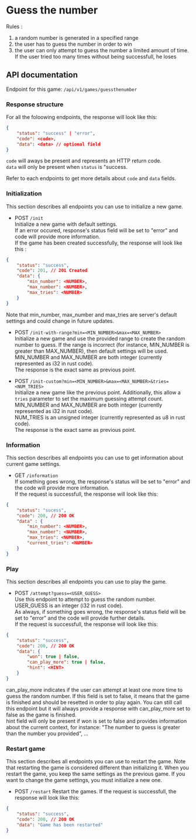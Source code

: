 # Guess the number

Rules :
1. a random number is generated in a specified range
2. the user has to guess the number in order to win
3. the user can only attempt to guess the number a limited amount of time. If the user tried too many times without being successfull, he loses

## API documentation

Endpoint for this game: `/api/v1/games/guessthenumber`

### Response structure

For all the foloowing endpoints, the response will look like this:
```json
{
    "status": "success" | "error",
    "code": <code>,
    "data": <data> // optional field
}
```

`code` will aways be present and represents an HTTP return code.  
`data` will only be present when `status` is "success.  

Refer to each endpoints to get more details about `code` and `data` fields.

### Initialization
This section describes all endpoints you can use to initialize a new game.

- POST `/init`  
Initialize a new game with default settings.  
If an error occured, response's status field will be set to "error" and code will provide more information.  
If the game has been created successfully, the response will look like this :  
```json
{
    "status": "success",
    "code": 201, // 201 Created
    "data": {
        "min_number": <NUMBER>,
        "max_number": <NUMBER>,
        "max_tries": <NUMBER>
    }
}
```
Note that min_number, max_number and max_tries are server's default settings and could change in future updates.

- POST `/init-with-range?min=<MIN_NUMBER>&max=<MAX_NUMBER>`  
Initialize a new game and use the provided range to create the random number to guess. If the range is incorrect (for instance, MIN_NUMBER is greater than MAX_NUMBER), then default settings will be used.  
MIN_NUMBER and MAX_NUMBER are both integer (currently represented as i32 in rust code).  
The response is the exact same as previous point.

- POST `/init-custom?min=<MIN_NUMBER>&max=<MAX_NUMBER>&tries=<NUM_TRIES>`  
Initialize a new game like the previous point. Additionally, this allow a `tries` parameter to set the maximum guessing attempt count.
MIN_NUMBER and MAX_NUMBER are both integer (currently represented as i32 in rust code).  
NUM_TRIES is an unsigned integer (currently represented as u8 in rust code).  
The response is the exact same as previous point.

### Information
This section describes all endpoints you can use to get information about current game settings.

- GET `/information`  
If something goes wrong, the response's status will be set to "error" and the code will provide more information.  
If the request is successfull, the response will look like this:
```json
{
    "status": "sucess",
    "code": 200, // 200 OK
    "data" : {
        "min_number": <NUMBER>,
        "max_number": <NUMBER>,
        "max_tries": <NUMBER>,
        "current_tries": <NUMBER>
    }
}
```
### Play
This section describes all endpoints you can use to play the game.

- POST `/attempt?guess=<USER_GUESS>`  
Use this endpoint to attempt to guess the random number.  
USER_GUESS is an integer (i32 in rust code).  
As always, if something goes wrong, the response's status field will be set to "error" and the code will provide further details.  
If the request is successfull, the response will look like this:
```json
{
    "status": "success",
    "code": 200, // 200 OK
    "data": {
        "won": true | false,
        "can_play_more": true | false,
        "hint": <HINT>
    }
}
``` 
can_play_more indicates if the user can attempt at least one more time to guess the random number. If this field is set to false, it means that the game is finished and should be resetted in order to play again. You can still call this endpoint but it will always provide a response with can_play_more set to false as the game is finished.  
hint field will only be present if won is set to false and provides information about the current context, for instance: "The number to guess is greater than the number you provided", ...

### Restart game
This section describes all endpoints you can use to restart the game. Note that restarting the game is considered different than initializing it. When you restart the game, you keep the same settings as the previous game. If you want to change the game settings, you must initialize a new one.

- POST `/restart`
Restart the games.
If the request is successfull, the response will look like this:
```json
{
    "status": "success",
    "code": 200, // 200 OK
    "data": "Game has been restarted"
}
```